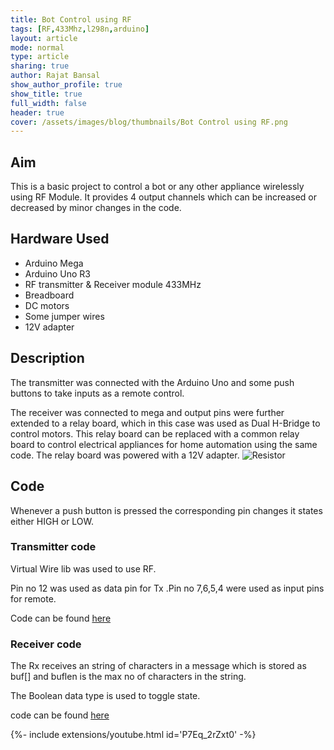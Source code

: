 ```yaml
---
title: Bot Control using RF
tags: [RF,433Mhz,l298n,arduino]
layout: article
mode: normal
type: article
sharing: true
author: Rajat Bansal
show_author_profile: true
show_title: true
full_width: false
header: true
cover: /assets/images/blog/thumbnails/Bot Control using RF.png
---
```


## Aim
This is a basic project to control a bot or any other appliance wirelessly using RF Module. It provides 4 output channels which can be increased or decreased by minor changes in the code.

<!--more-->
## Hardware Used
- Arduino Mega
- Arduino Uno R3
- RF transmitter & Receiver module 433MHz
- Breadboard
- DC motors
- Some jumper wires
- 12V adapter

 
## Description
The transmitter was connected with the Arduino Uno and some push buttons to take inputs as a remote control.

The receiver was connected to mega and output pins were further extended to a relay board, which in this case was used as Dual H-Bridge to control motors. This relay board can be replaced with a common relay board to control electrical appliances for home automation using the same code. The relay board was powered with a 12V adapter.
<img src="{{site.baseurl}}/assets/images/blog/thumbnails/Bot Control using RF.png" alt="Resistor" width=auto height=auto>

## Code
Whenever a push button is pressed the corresponding pin changes it states either HIGH or LOW.

### Transmitter code
Virtual Wire lib was used to use RF.

Pin no 12 was used as data pin for Tx .Pin no 7,6,5,4 were used as input pins for remote.

Code can be found [here](https://github.com/rajatbansal427/RF-bot-controll-Room-automation/blob/master/transmitter_ro_aut.ino) 

### Receiver code
The Rx receives an string of characters in a message which is stored as buf[] and buflen is the max no of characters in the string.

The Boolean data type is used to toggle state.

code can be found [here](https://github.com/rajatbansal427/RF-bot-controll-Room-automation/blob/master/Receiver_ro_au.ino)
 
<div>{%- include extensions/youtube.html id='P7Eq_2rZxt0' -%}</div>


